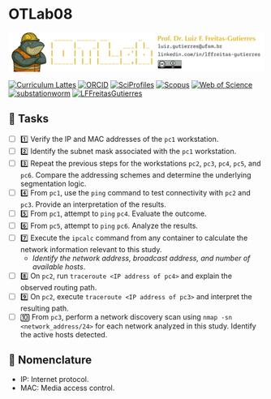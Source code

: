 # OTLab08

![](https://raw.githubusercontent.com/substationworm/OTLab/main/OTLab-SecondHeader.png "OTLab08")

[![Curriculum Lattes](https://img.shields.io/badge/Lattes-white)](http://lattes.cnpq.br/8846358506427099)
[![ORCID](https://img.shields.io/badge/ORCID-grey)](https://orcid.org/0000-0002-6254-7306)
[![SciProfiles](https://img.shields.io/badge/SciProfiles-black)](https://sciprofiles.com/profile/lffreitas-gutierres)
[![Scopus](https://img.shields.io/badge/Scopus-white)](https://www.scopus.com/authid/detail.uri?authorId=57195542368)
[![Web of Science](https://img.shields.io/badge/ResearcherID-grey)](https://www.webofscience.com/wos/author/record/Q-8444-2016)
[![substationworm](https://img.shields.io/badge/substationworm-black)](https://github.com/substationworm)
[![LFFreitasGutierres](https://img.shields.io/badge/LFFreitasGutierres-white)](https://github.com/LFFreitas-Gutierres)

## 📝 Tasks

- [ ] 1️⃣ Verify the IP and MAC addresses of the `pc1` workstation.
- [ ] 2️⃣ Identify the subnet mask associated with the `pc1` workstation.
- [ ] 3️⃣ Repeat the previous steps for the workstations `pc2`, `pc3`, `pc4`, `pc5`, and `pc6`. Compare the addressing schemes and determine the underlying segmentation logic.
- [ ] 4️⃣ From `pc1`, use the `ping` command to test connectivity with `pc2` and `pc3`. Provide an interpretation of the results.
- [ ] 5️⃣ From `pc1`, attempt to `ping` `pc4`. Evaluate the outcome.
- [ ] 6️⃣ From `pc5`, attempt to `ping` `pc6`. Analyze the results.
- [ ] 7️⃣ Execute the `ipcalc` command from any container to calculate the network information relevant to this study.
    - *Identify the network address, broadcast address, and number of available hosts*.
- [ ] 8️⃣ On `pc2`, run `traceroute <IP address of pc4>` and explain the observed routing path.
- [ ] 9️⃣ On `pc2`, execute `traceroute <IP address of pc3>` and interpret the resulting path.
- [ ] 🔟 From `pc3`, perform a network discovery scan using `nmap -sn <network_address/24>` for each network analyzed in this study. Identify the active hosts detected.

## 🔖 Nomenclature

- IP: Internet protocol.
- MAC: Media access control.